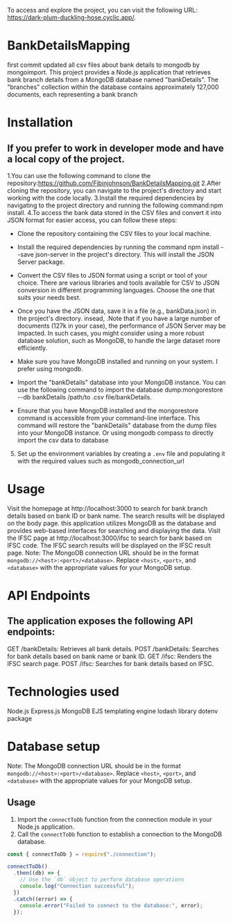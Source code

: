 To access and explore the project, you can visit the following URL: https://dark-plum-duckling-hose.cyclic.app/.
# BankDetailsMapping
first commit updated all csv files about bank details to mongodb by mongoimport.
This project provides a Node.js application that retrieves bank branch details from a MongoDB database named "bankDetails". The "branches" collection within the database contains approximately 127,000 documents, each representing a bank branch

# Installation
## If you prefer to work in developer mode and have a local copy of the project.
1.You can use the following command to clone the repository:https://github.com/Fibinjohnson/BankDetailsMapping.git
2.After cloning the repository, you can navigate to the project's directory and start working with the code locally.
3.Install the required dependencies by navigating to the project directory and running the following command:npm install.
4.To access the bank data stored in the CSV files and convert it into JSON format for easier access, you can follow these steps:

 - Clone the repository containing the CSV files to your local machine.
 - Install the required dependencies by running the command npm install --save json-server in the project's directory. This will install the JSON Server package.
-  Convert the CSV files to JSON format using a script or tool of your choice. There are various libraries and tools available for CSV to JSON conversion in different 
   programming languages. Choose the one that suits your needs best.
-  Once you have the JSON data, save it in a file (e.g., bankData.json) in the project's directory.
insead,
.Note that if you have a large number of documents (127k in your case), the performance of JSON Server may be impacted. In such cases, you might consider using a more robust database solution, such as MongoDB, to handle the large dataset more efficiently.
- Make sure you have MongoDB installed and running on your system. I prefer using mongodb.

- Import the "bankDetails" database into your MongoDB instance. You can use the following command to import the database dump:mongorestore --db bankDetails /path/to .csv 
  file/bankDetails.
- Ensure that you have MongoDB installed and the mongorestore command is accessible from your command-line interface. This command will restore the "bankDetails" database 
  from the dump files into your MongoDB instance.
  Or using mongodb compass to directly import the csv data to database
5. Set up the environment variables by creating a `.env` file and populating it with the required values such as mongodb_connection_url

# Usage
Visit the homepage at http://localhost:3000 to search for bank branch details based on bank ID or bank name.
The search results will be displayed on the body page.
 this application utilizes MongoDB as the database and provides web-based interfaces for searching and displaying the data.
Visit the IFSC page at http://localhost:3000/ifsc to search for bank  based on IFSC code.
The IFSC search results will be displayed on the IFSC result page.
Note: The MongoDB connection URL should be in the format `mongodb://<host>:<port>/<database>`. Replace `<host>`, `<port>`, and `<database>` with the appropriate values for your MongoDB setup.


  
# API Endpoints
## The application exposes the following API endpoints:

GET /bankDetails: Retrieves all bank details.
POST /bankDetails: Searches for bank details based on bank name or bank ID.
GET /ifsc: Renders the IFSC search page.
POST /ifsc: Searches for bank details based on IFSC.



# Technologies used
Node.js
Express.js
MongoDB
EJS templating engine
lodash library
dotenv package

# Database setup
Note: The MongoDB connection URL should be in the format `mongodb://<host>:<port>/<database>`. Replace `<host>`, `<port>`, and `<database>` with the appropriate values for your MongoDB setup.

## Usage

1. Import the `connectToDb` function from the connection module in your Node.js application.
2. Call the `connectToDb` function to establish a connection to the MongoDB database.

```javascript
const { connectToDb } = require("./connection");

connectToDb()
  .then((db) => {
    // Use the `db` object to perform database operations
    console.log("Connection successful");
  })
  .catch((error) => {
    console.error("Failed to connect to the database:", error);
  });



